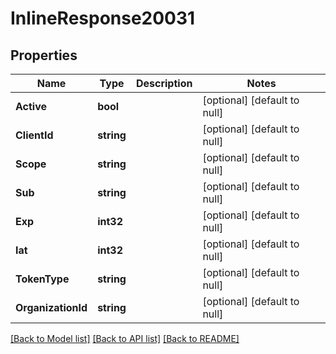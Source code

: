 # InlineResponse20031

## Properties
Name | Type | Description | Notes
------------ | ------------- | ------------- | -------------
**Active** | **bool** |  | [optional] [default to null]
**ClientId** | **string** |  | [optional] [default to null]
**Scope** | **string** |  | [optional] [default to null]
**Sub** | **string** |  | [optional] [default to null]
**Exp** | **int32** |  | [optional] [default to null]
**Iat** | **int32** |  | [optional] [default to null]
**TokenType** | **string** |  | [optional] [default to null]
**OrganizationId** | **string** |  | [optional] [default to null]

[[Back to Model list]](../README.md#documentation-for-models) [[Back to API list]](../README.md#documentation-for-api-endpoints) [[Back to README]](../README.md)

